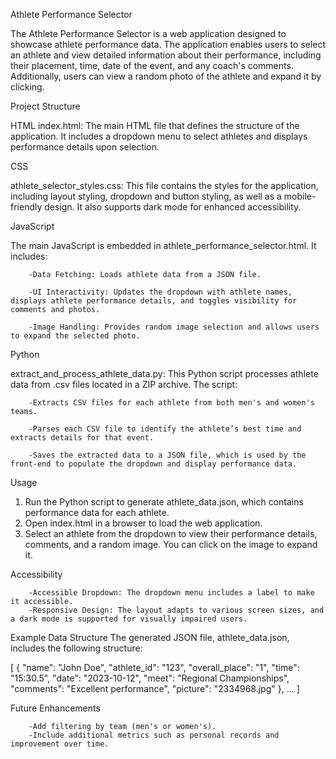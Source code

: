 Athlete Performance Selector

The Athlete Performance Selector is a web application designed to showcase athlete performance data. The application enables users to select an athlete and view detailed information about their performance, including their placement, time, date of the event, and any coach's comments. Additionally, users can view a random photo of the athlete and expand it by clicking.


Project Structure

HTML
index.html: The main HTML file that defines the structure of the application. It includes a dropdown menu to select athletes and displays performance details upon selection.

CSS

athlete_selector_styles.css: This file contains the styles for the application, including layout styling, dropdown and button styling, as well as a mobile-friendly         design. It also supports dark mode for enhanced accessibility.


JavaScript

The main JavaScript is embedded in athlete_performance_selector.html. It includes:
        
        -Data Fetching: Loads athlete data from a JSON file.
        
        -UI Interactivity: Updates the dropdown with athlete names, displays athlete performance details, and toggles visibility for comments and photos.
        
        -Image Handling: Provides random image selection and allows users to expand the selected photo.


Python

extract_and_process_athlete_data.py: This Python script processes athlete data from .csv files located in a ZIP archive. The script:
        
        -Extracts CSV files for each athlete from both men's and women's teams.
        
        -Parses each CSV file to identify the athlete’s best time and extracts details for that event.
        
        -Saves the extracted data to a JSON file, which is used by the front-end to populate the dropdown and display performance data.


Usage

1. Run the Python script to generate athlete_data.json, which contains performance data for each athlete.
2. Open index.html in a browser to load the web application.
3. Select an athlete from the dropdown to view their performance details, comments, and a random image. You can click on the image to expand it.


Accessibility

        -Accessible Dropdown: The dropdown menu includes a label to make it accessible.
        -Responsive Design: The layout adapts to various screen sizes, and a dark mode is supported for visually impaired users.


Example Data Structure
The generated JSON file, athlete_data.json, includes the following structure:

[
  {
    "name": "John Doe",
    "athlete_id": "123",
    "overall_place": "1",
    "time": "15:30.5",
    "date": "2023-10-12",
    "meet": "Regional Championships",
    "comments": "Excellent performance",
    "picture": "2334968.jpg"
  },
  ...
]


Future Enhancements

        -Add filtering by team (men's or women's).
        -Include additional metrics such as personal records and improvement over time.        
